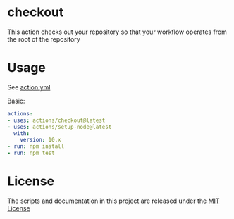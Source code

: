 # checkout

This action checks out your repository so that your workflow operates from the root of the repository

# Usage

See [action.yml](action.yml)

Basic:
```yaml
actions:
- uses: actions/checkout@latest
- uses: actions/setup-node@latest
  with:
    version: 10.x 
- run: npm install
- run: npm test
```

# License

The scripts and documentation in this project are released under the [MIT License](LICENSE)
